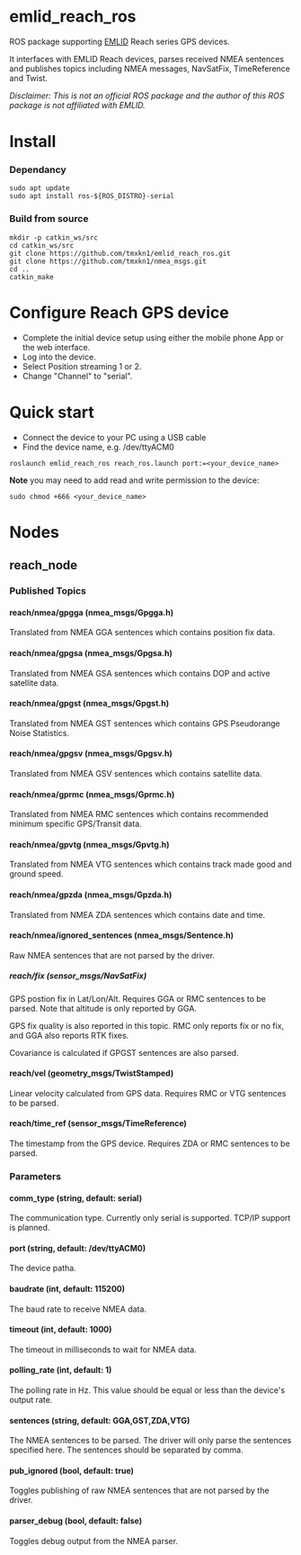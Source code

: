 # emlid_reach_ros
ROS package supporting [EMLID](https://emlid.com/) Reach series GPS devices.

It interfaces with EMLID Reach devices, parses received NMEA sentences and publishes topics including NMEA messages, NavSatFix, TimeReference and Twist.

*Disclaimer: This is not an official ROS package and the author of this ROS package is not affiliated with EMLID.*

# Install

### Dependancy
```
sudo apt update
sudo apt install ros-${ROS_DISTRO}-serial
```

### Build from source
```
mkdir -p catkin_ws/src
cd catkin_ws/src
git clone https://github.com/tmxkn1/emlid_reach_ros.git
git clone https://github.com/tmxkn1/nmea_msgs.git
cd ..
catkin_make
```

# Configure Reach GPS device
- Complete the initial device setup using either the mobile phone App or the web interface.
- Log into the device.
- Select Position streaming 1 or 2.
- Change "Channel" to "serial".

# Quick start
- Connect the device to your PC using a USB cable
- Find the device name, e.g. /dev/ttyACM0
```
roslaunch emlid_reach_ros reach_ros.launch port:=<your_device_name>
```

**Note** you may need to add read and write permission to the device:
```
sudo chmod +666 <your_device_name>
```

# Nodes
## reach_node
### Published Topics

#### reach/nmea/gpgga (nmea_msgs/Gpgga.h)

Translated from NMEA GGA sentences which contains position fix data.

#### reach/nmea/gpgsa (nmea_msgs/Gpgsa.h)

Translated from NMEA GSA sentences which contains DOP and active satellite data.

#### reach/nmea/gpgst (nmea_msgs/Gpgst.h)

Translated from NMEA GST sentences which contains GPS Pseudorange Noise Statistics.

#### reach/nmea/gpgsv (nmea_msgs/Gpgsv.h)

Translated from NMEA GSV sentences which contains satellite data.

#### reach/nmea/gprmc (nmea_msgs/Gprmc.h)

Translated from NMEA RMC sentences which contains recommended minimum specific GPS/Transit data.

#### reach/nmea/gpvtg (nmea_msgs/Gpvtg.h)

Translated from NMEA VTG sentences which contains track made good and ground speed.

#### reach/nmea/gpzda (nmea_msgs/Gpzda.h)

Translated from NMEA ZDA sentences which contains date and time.

#### reach/nmea/ignored_sentences (nmea_msgs/Sentence.h)

Raw NMEA sentences that are not parsed by the driver.

##### reach/fix (sensor_msgs/NavSatFix)

GPS postion fix in Lat/Lon/Alt. Requires GGA or RMC sentences to be parsed. Note that altitude is only reported by GGA.

GPS fix quality is also reported in this topic. RMC only reports fix or no fix, and GGA also reports RTK fixes. 

Covariance is calculated if GPGST sentences are also parsed.

#### reach/vel (geometry_msgs/TwistStamped)

Linear velocity calculated from GPS data. Requires RMC or VTG sentences to be parsed.

#### reach/time_ref (sensor_msgs/TimeReference)

The timestamp from the GPS device. Requires ZDA or RMC sentences to be parsed.

### Parameters
#### comm_type (string, default: serial)

The communication type. Currently only serial is supported. TCP/IP support is planned.

#### port (string, default: /dev/ttyACM0)

The device patha.

#### baudrate (int, default: 115200)

The baud rate to receive NMEA data.

#### timeout (int, default: 1000)

The timeout in milliseconds to wait for NMEA data.

#### polling_rate (int, default: 1)
    
The polling rate in Hz. This value should be equal or less than the device's output rate.

#### sentences (string, default: GGA,GST,ZDA,VTG)

The NMEA sentences to be parsed. The driver will only parse the sentences specified here. The sentences should be separated by comma.

#### pub_ignored (bool, default: true)

Toggles publishing of raw NMEA sentences that are not parsed by the driver.

#### parser_debug (bool, default: false)

Toggles debug output from the NMEA parser.
